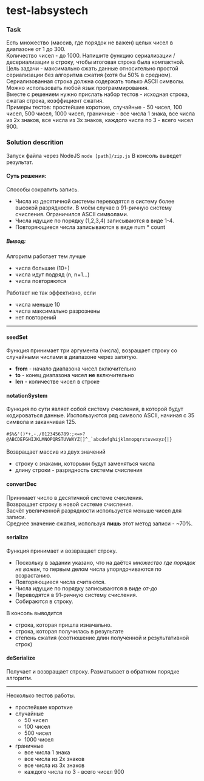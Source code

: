 # test-labsystech

### Task

Есть множество (массив, где порядок не важен) целых чисел в диапазоне от 1 до 300.<br>
Количество чисел - до 1000. Напишите функцию сериализации / десериализации в строку, чтобы итоговая строка была компактной.<br>
Цель задачи - максимально сжать данные относительно простой сериализации без алгоритма сжатия (хотя бы 50% в среднем).<br>
Сериализованная строка должна содержать только ASCII символы. Можно использовать любой язык программирования.<br>
Вместе с решением нужно прислать набор тестов - исходная строка, сжатая строка, коэффициент сжатия.<br>
Примеры тестов: простейшие короткие, случайные - 50 чисел, 100 чисел, 500 чисел, 1000 чисел, граничные - все числа 1 знака, все числа из 2х знаков, все числа из 3х знаков, каждого числа по 3 - всего чисел 900.<br>

### Solution descrition

Запуск файла через NodeJS
`node [path]/zip.js`
В консоль выведет результат.

#### Суть решения:

Способы сократить запись.

- Числа из десятичной системы переводятся в систему более высокой разрядности. В моём случае в 91-ричную систему счисления. Ограничился ASCII символами.
- Числа идущие по порядку (1,2,3,4) записываются в виде 1-4.
- Повторяющиеся числа записываются в виде num \* count

##### Вывод:

Алгоритм работает тем лучше

- числа большие (10+)
- числа идут подряд (n, n+1...)
- числа повторяются

Работает не так эффективно, если

- числа меньше 10
- числа максимально разрознены
- нет повторений

---

#### seedSet

Функция принимает три аргумента (числа), возращает строку со случайными числами в диапазоне через запятую.

- **from** - начало диапазона чисел включительно
- **to** - конец диапазона чисел **не** включительно
- **len** - количестве чисел в строке

#### notationSystem

Функция по сути являет собой систему счисления, в которой будут кодироваться данные.
Изспользуются ряд символо ASCII, начиная с 35 символа и заканчивая 125.<br><br>
<code>#$%&'()\*+,-./0123456789:;<=>?@ABCDEFGHIJKLMNOPQRSTUVWXYZ[\]^\_`abcdefghijklmnopqrstuvwxyz{|}</code><br><br>
Возвращает массив из двух значений

- строку с знаками, которыми будут заменяться числа
- длину строки - разрядность системы счисления

#### convertDec

Принимает число в десятичной системе счисления.<br>
Возвращает строку в новой системе счисления.<br>
Засчёт увеличенной разрядности используется меньше чисел для записи.<br>
Среднее значение сжатия, используя **лишь** этот метод записи - ~70%.

#### serialize

Функция принимает и возвращает строку.

- Поскольку в задании указано, что на даётся _множество где порядок не важен_, то первым делом числа упорядочиваются по возрастанию.
- Повторяющиеся числа считаются.
- Числа идущие по порядку записываются в виде _от-до_
- Переводятся в 91-ричную систему счисления.
- Собираются в строку.

В консоль выводится
- строка, которая пришла изначально.
- строка, которая получилась в результате
- степень сжатия (соотношение длин полученной и результативной строк)

#### deSerialize

Получает и возвращает строку.
Разматывает в обратном порядке алгоритм.

---

Несколько тестов работы.

- простейшие короткие
- случайные
  - 50 чисел
  - 100 чисел
  - 500 чисел
  - 1000 чисел
- граничные
  - все числа 1 знака
  - все числа из 2х знаков
  - все числа из 3х знаков
  - каждого числа по 3 - всего чисел 900

